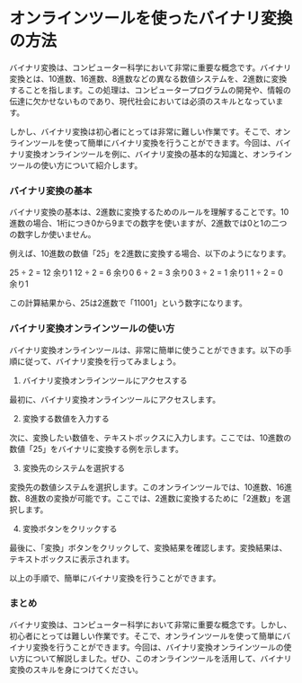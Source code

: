 オンラインツールを使ったバイナリ変換の方法
=====================

バイナリ変換は、コンピューター科学において非常に重要な概念です。バイナリ変換とは、10進数、16進数、8進数などの異なる数値システムを、2進数に変換することを指します。この処理は、コンピュータープログラムの開発や、情報の伝達に欠かせないものであり、現代社会においては必須のスキルとなっています。

しかし、バイナリ変換は初心者にとっては非常に難しい作業です。そこで、オンラインツールを使って簡単にバイナリ変換を行うことができます。今回は、バイナリ変換オンラインツールを例に、バイナリ変換の基本的な知識と、オンラインツールの使い方について紹介します。

### バイナリ変換の基本

バイナリ変換の基本は、2進数に変換するためのルールを理解することです。10進数の場合、1桁につき0から9までの数字を使いますが、2進数では0と1の二つの数字しか使いません。

例えば、10進数の数値「25」を2進数に変換する場合、以下のようになります。

25 ÷ 2 = 12 余り1 12 ÷ 2 = 6 余り0 6 ÷ 2 = 3 余り0 3 ÷ 2 = 1 余り1 1 ÷ 2 = 0 余り1

この計算結果から、25は2進数で「11001」という数字になります。

### バイナリ変換オンラインツールの使い方

バイナリ変換オンラインツールは、非常に簡単に使うことができます。以下の手順に従って、バイナリ変換を行ってみましょう。

1. バイナリ変換オンラインツールにアクセスする

最初に、バイナリ変換オンラインツールにアクセスします。

2. 変換する数値を入力する

次に、変換したい数値を、テキストボックスに入力します。ここでは、10進数の数値「25」をバイナリに変換する例を示します。

3. 変換先のシステムを選択する

変換先の数値システムを選択します。このオンラインツールでは、10進数、16進数、8進数の変換が可能です。ここでは、2進数に変換するために「2進数」を選択します。

4. 変換ボタンをクリックする

最後に、「変換」ボタンをクリックして、変換結果を確認します。変換結果は、テキストボックスに表示されます。

以上の手順で、簡単にバイナリ変換を行うことができます。

### まとめ

バイナリ変換は、コンピューター科学において非常に重要な概念です。しかし、初心者にとっては難しい作業です。そこで、オンラインツールを使って簡単にバイナリ変換を行うことができます。今回は、バイナリ変換オンラインツールの使い方について解説しました。ぜひ、このオンラインツールを活用して、バイナリ変換のスキルを身につけてください。